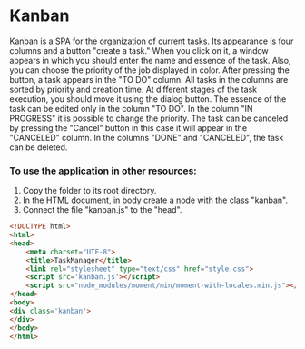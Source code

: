 # Kanban

Kanban is a SPA for the organization of current tasks. 
Its appearance is four columns and a button "create a task."
When you click on it, a window appears in which you should enter the name and essence of the task.
Also, you can choose the priority of the job displayed in color.
After pressing the button, a task appears in the "TO DO" column.
All tasks in the columns are sorted by priority and creation time.
At different stages of the task execution, you should move it using the dialog button.
The essence of the task can be edited only in the column "TO DO". In the column "IN PROGRESS" it is possible to change the priority.
The task can be canceled by pressing the "Cancel" button in this case it will appear in the "CANCELED" column.
In the columns "DONE" and "CANCELED", the task can be deleted.

### To use the application in other resources: 
1. Copy the folder to its root directory. 
2. In the HTML document, in body create a node with the class "kanban".
3. Connect the file "kanban.js" to the "head".

```html 
<!DOCTYPE html>
<html>
<head>
	<meta charset="UTF-8">
	<title>TaskManager</title>
	<link rel="stylesheet" type="text/css" href="style.css">
	<script src='kanban.js'></script>
	<script src="node_modules/moment/min/moment-with-locales.min.js"></script>
</head>
<body>
<div class='kanban'>
</div>
</body>
</html>
```
